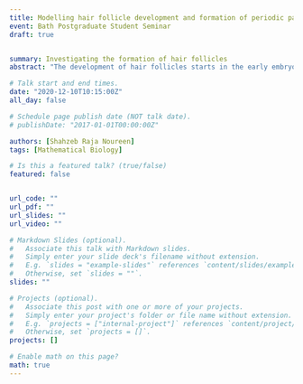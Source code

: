 ```yaml
---
title: Modelling hair follicle development and formation of periodic patterns of cells.
event: Bath Postgraduate Student Seminar
draft: true


summary: Investigating the formation of hair follicles
abstract: "The development of hair follicles starts in the early embryonic days. In this talk, I will take you through an exciting journey of what contributes to the formation of hair follicles and how pigment (colour) producing cell behave in response to these follicles to form cool periodic patterns. Don’t need an A* in GCSE biology or any complicated maths as you will see how complex biological behaviours can be modelled using some simple mathematical tools."

# Talk start and end times.
date: "2020-12-10T10:15:00Z"
all_day: false

# Schedule page publish date (NOT talk date).
# publishDate: "2017-01-01T00:00:00Z"

authors: [Shahzeb Raja Noureen]
tags: [Mathematical Biology]

# Is this a featured talk? (true/false)
featured: false


url_code: ""
url_pdf: ""
url_slides: ""
url_video: ""

# Markdown Slides (optional).
#   Associate this talk with Markdown slides.
#   Simply enter your slide deck's filename without extension.
#   E.g. `slides = "example-slides"` references `content/slides/example-slides.md`.
#   Otherwise, set `slides = ""`.
slides: ""

# Projects (optional).
#   Associate this post with one or more of your projects.
#   Simply enter your project's folder or file name without extension.
#   E.g. `projects = ["internal-project"]` references `content/project/deep-learning/index.md`.
#   Otherwise, set `projects = []`.
projects: []

# Enable math on this page?
math: true
---
```



